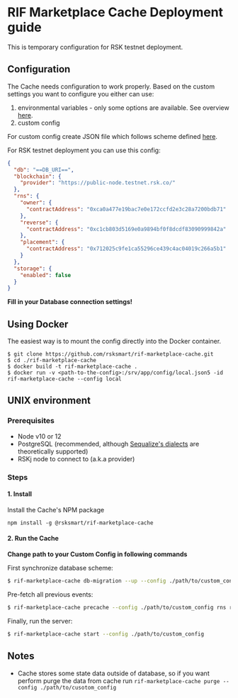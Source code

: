 # RIF Marketplace Cache Deployment guide

This is temporary configuration for RSK testnet deployment.

## Configuration

The Cache needs configuration to work properly. Based on the custom settings you want to configure you either can use:

 1. environmental variables - only some options are available. See overview [here](./README.md#environment-variables-overview).
 2. custom config

For custom config create JSON file which follows scheme defined [here](./src/definitions.ts).

For RSK testnet deployment you can use this config:

```json
{
  "db": "==DB_URI==",
  "blockchain": {
    "provider": "https://public-node.testnet.rsk.co/"
  },
  "rns": {
    "owner": {
      "contractAddress": "0xca0a477e19bac7e0e172ccfd2e3c28a7200bdb71"
    },
    "reverse": {
      "contractAddress": "0xc1cb803d5169e0a9894bf0f8dcdf83090999842a"
    },
    "placement": {
      "contractAddress": "0x712025c9fe1ca55296ce439c4ac04019c266a5b1"
    }
  },
  "storage": {
    "enabled": false
  }
}
```

**Fill in your Database connection settings!**

## Using Docker

The easiest way is to mount the config directly into the Docker container.

```
$ git clone https://github.com/rsksmart/rif-marketplace-cache.git
$ cd ./rif-marketplace-cache
$ docker build -t rif-marketplace-cache .
$ docker run -v <path-to-the-config>:/srv/app/config/local.json5 -id rif-marketplace-cache --config local
```

## UNIX environment

### Prerequisites

 - Node v10 or 12
 - PostgreSQL (recommended, although [Sequalize's dialects](https://sequelize.org/v5/manual/dialects.html) are theoretically supported)
 - RSKj node to connect to (a.k.a provider)

### Steps

#### 1. Install

Install the Cache's NPM package

```
npm install -g @rsksmart/rif-marketplace-cache
```

#### 2. Run the Cache

**Change path to your Custom Config in following commands**

First synchronize database scheme:

```bash
$ rif-marketplace-cache db-migration --up --config ./path/to/custom_config
```

Pre-fetch all previous events:

```bash
$ rif-marketplace-cache precache --config ./path/to/custom_config rns rates
```

Finally, run the server:

```bash
$ rif-marketplace-cache start --config ./path/to/custom_config
```

## Notes

 - Cache stores some state data outside of database, so if you want perform purge the data from cache run `rif-marketplace-cache purge --config ./path/to/cusotom_config`
